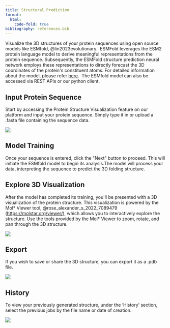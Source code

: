 ```yaml
---
title: Structural Prediction
format:
  html:
    code-fold: true
bibliography: references.bib
---
```


Visualize the 3D structures of your protein sequences using open source models like ESMfold, @lin2023evolutionary.  ESMFold leverages the ESM2 protein language model to derive meaningful representations from the protein sequence. Subsequently, the ESMFold structure prediction neural network employs these representations to directly forecast the 3D coordinates of the protein's constituent atoms. For detailed information about the model, please refer [here](https://www.science.org/doi/10.1126/science.ade2574). 
The ESMfold model can also be accessed via REST APIs or our python client. 

  

## Input Protein Sequence
Start by accessing the Protein Structure Visualization feature on our platform and input your protein sequence. Simply type it in or upload a .fasta file containing the sequence data.

![](/main_tutorial_images/struct_input.gif)

  

## Model Training
Once your sequence is entered, click the "Next" button to proceed. This will initiate the ESMfold model to begin its analysis.The model will process your data, interpreting the sequence to predict the 3D folding structure.

  

## Explore 3D Visualization
After the model has completed its training, you'll be presented with a 3D visualization of the protein structure. This visualization is powered by the Mol* Viewer tool, @rose_alexander_s_2022_7089479 (https://molstar.org/viewer/), which allows you to interactively explore the structure. Use the tools provided by the Mol* Viewer to zoom, rotate, and pan through the 3D structure. 

![](/main_tutorial_images/struct\_molstar.gif)

  
## Export
If you wish to save or share the 3D structure, you can export it as a .pdb file.

![](/main_tutorial_images/struct\_export.png)

## History

To view your previously generated structure, under the ‘History’ section, select the previous jobs by the file name or date of creation.   

![](/main_tutorial_images/struct_history.gif)